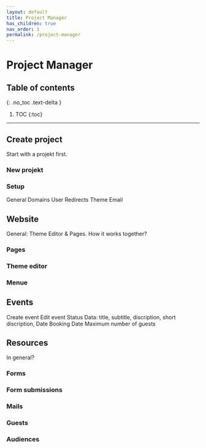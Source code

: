 ```yaml
---
layout: default
title: Project Manager
has_children: true
nav_order: 1
permalink: /project-manager
---
```


# Project Manager


## Table of contents
{: .no_toc .text-delta }

1. TOC
{:toc}

---

## Create project

Start with a projekt first. 

### New projekt

### Setup 
General
Domains
User
Redirects
Theme
Email

## Website
General: Theme Editor & Pages. How it works together?
### Pages
### Theme editor
### Menue


## Events
Create event
Edit event
Status
Data: title, subtitle, discription, short discription, 
Date 
Booking Date
Maximum number of guests

## Resources
In general? 

### Forms 

### Form submissions 

### Mails

### Guests

### Audiences




